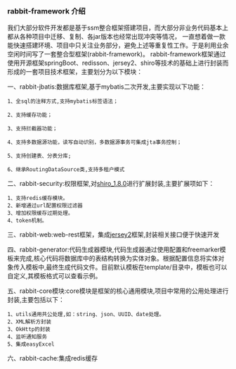 ### rabbit-framework 介绍
我们大部分软件开发都是基于ssm整合框架搭建项目，而大部分非业务代码基本上都从各种项目中迁移、复制、各jar版本也经常出现冲突等情况，
一直想着做一款能快速搭建环境、项目中只关注业务部分，避免上述等重复性工作。于是利用业余空闲时间写了一套整合型框架(rabbit-framework)。
rabbit-framework框架通过使用开源框架springBoot、redisson、jersey2、shiro等技术的基础上进行封装而形成的一套项目技术框架，主要划分为以下模块：

一、rabbit-jbatis:数据库框架,基于mybatis二次开发,主要实现以下功能：

	1、全sql的注释方式,支持mybatis标签语法；
	
	2、支持缓存功能；
	
	3、支持拦截器功能；
	
	4、支持多数据源功能，读写自动识别，多数据源事务可集成jta事务控制；
	
	5、支持创建表、分表分库;
	
	6、继承RoutingDataSource类,支持多租户模式 
	

二、rabbit-security:权限框架,对[shiro_1.8.0](https://github.com/apache/shiro/)进行扩展封装,主要扩展项如下：

    1、支持redis缓存模块。
    2、新增通过url配置权限过滤器
    3、增加权限缓存过期处理。
    4、token机制。
    

三、rabbit-web:web-rest框架，集成[jersey2](https://github.com/jersey/jersey)框架,封装相关接口便于快速开发

四、rabbit-generator:代码生成器模块,代码生成器通过使用配置和freemarker模板来完成,核心代码将数据库中的表结构转换为实体对象。根据配置信息将实体对象传入模板中,最终生成代码文件。目前默认模板在template/目录中，模板也可以自定义,其模板格式可以查看示例。

五、rabbit-core模块:core模块是框架的核心通用模块,项目中常用的公用处理进行封装,主要包括以下：

    1、utils通用共公处理,如：string、json、UUID、date处理。
    2、XML解析方封装
    3、OkHttp的封装
    4、监听通知服务
    5、集成easyExcel
   

六、rabbit-cache:集成redis缓存


